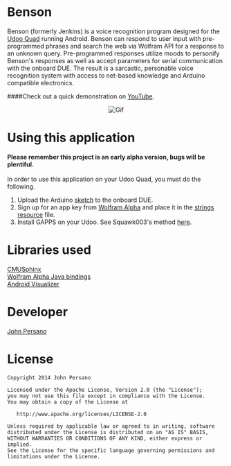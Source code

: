 Benson
=================

Benson (formerly Jenkins) is a voice recognition program designed for the [Udoo Quad](http://shop.udoo.org/usa/?___from_store=usa&popup=no) running Android. Benson can respond to user input with pre-programmed phrases and search the web via Wolfram API for a response to an unknown query. Pre-programmed responses utilize moods to personify Benson's responses as well as accept parameters for serial communication with the onboard DUE. The result is a sarcastic, personable voice recognition system with access to net-based knowledge and Arduino compatible electronics.

####Check out a quick demonstration on [YouTube](http://youtu.be/HjJCI1Hjb2c).

<p align="center">
  <img src="http://i1016.photobucket.com/albums/af284/Turbopwned/bwd6j.gif" alt="Gif"/>
</p>



Using this application
=========
**Please remember this project is an early alpha version, bugs will be plentiful.**<br> 
<br>
In order to use this application on your Udoo Quad, you must do the following.

1. Upload the Arduino [sketch](https://github.com/JohnPersano/Benson/blob/master/arduino/sketches/simple_sketch.ino) to the onboard DUE. 
2. Sign up for an app key from [Wolfram Alpha](https://developer.wolframalpha.com/portal/signin.html) and place it in the [strings resource](https://github.com/JohnPersano/Benson/blob/master/app/src/main/res/values/strings.xml) file.
3. Install GAPPS on your Udoo. See Squawk003's method [here](http://www.udoo.org/forum/install-google-apps-t327-20.html).


Libraries used
=========
[CMUSphinx](http://cmusphinx.sourceforge.net/wiki/tutorialandroid) <br>
[Wolfram Alpha Java bindings](http://products.wolframalpha.com/api/libraries.html) <br>
[Android Visualizer](https://github.com/felixpalmer/android-visualizer) <br>


Developer
=========
[John Persano](https://plus.google.com/+JohnPersano)


License
=======

    Copyright 2014 John Persano

    Licensed under the Apache License, Version 2.0 (the "License");
    you may not use this file except in compliance with the License.
    You may obtain a copy of the License at

       http://www.apache.org/licenses/LICENSE-2.0

    Unless required by applicable law or agreed to in writing, software
    distributed under the License is distributed on an "AS IS" BASIS,
    WITHOUT WARRANTIES OR CONDITIONS OF ANY KIND, either express or implied.
    See the License for the specific language governing permissions and
    limitations under the License.


